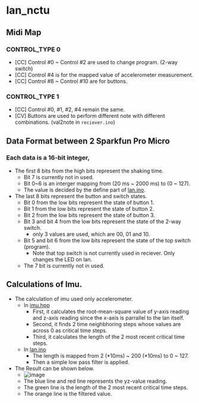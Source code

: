 # lan_nctu

## Midi Map
### CONTROL_TYPE 0
* [CC] Control #0 ~ Control #2 are used to change program. (2-way switch)
* [CC] Control #4 is for the mapped value of accelerometer measurement.
* [CC] Control #8 ~ Control #10 are for buttons.

### CONTROL_TYPE 1
* [CC] Control #0, #1, #2, #4 remain the same.
* [CV] Buttons are used to perform different note with different combinations. (val2note in `reciever.ino`)


## Data Format between 2 Sparkfun Pro Micro
### Each data is a 16-bit integer,
* The first 8 bits from the high bits represent the shaking time.
	* Bit 7 is currently not in used.
	* Bit 0~6 is an interger mapping from (20 ms ~ 2000 ms) to (0 ~ 127).
	* The value is decided by the define part of [lan.ino](https://github.com/showaykerker/lan_nctu/blob/master/lan/lan.ino).
* The last 8 bits represent the button and switch states.
	* Bit 0 from the low bits represent the state of button 1.
	* Bit 1 from the low bits represent the state of button 2.
	* Bit 2 from the low bits represent the state of button 3.
	* Bit 3 and bit 4 from the low bits represent the state of the 2-way switch.
		* only 3 values are used, which are 00, 01 and 10.
	* Bit 5 and bit 6 from the low bits represent the state of the top switch (program).
		* Note that top switch is not currently used in reciever. Only changes the LED on lan.
	* The 7 bit is currently not in used.

## Calculations of Imu.
* The calculation of imu used only accelerometer.
	* In [imu.hpp](https://github.com/showaykerker/lan_nctu/blob/master/lan/imu.hpp)
		* First, it calculates the root-mean-square value of y-axis reading and z-axis reading since the x-axis is parrallel to the lan itself.
		* Second, it finds 2 time neighbhoring steps whose values are across 0 as critical time steps.
		* Third, it calculates the length of the 2 most recent critical time steps.
	* In [lan.ino](https://github.com/showaykerker/lan_nctu/blob/master/lan/lan.ino)
		* The length is mapped from 2 (*10ms) ~ 200 (*10ms) to 0 ~ 127.
		* Then a simple low pass filter is applied.
* The Result can be shown below.
	* ![image](https://github.com/showaykerker/lan_nctu/blob/master/asset/delay_calculation.png)
	* The blue line and red line represents the yz-value reading.
	* The green line is the length of the 2 most recent critical time steps.
	* The orange line is the filtered value.
